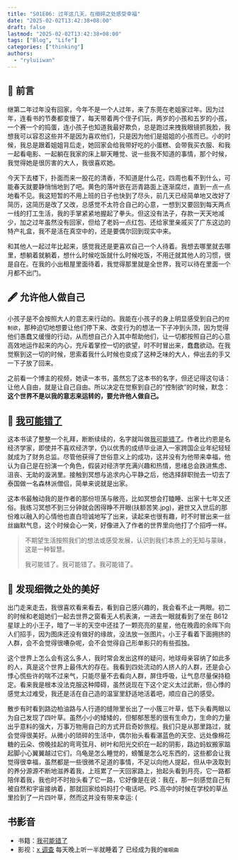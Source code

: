 ```yaml
---
title: "S01E06: 过年这几天，在细碎之处感受幸福"
date: "2025-02-02T13:42:38+08:00"
draft: false
lastmod: "2025-02-02T13:42:38+08:00"
tags: ["Blog", "Life"]
categories: ["thinking"]
authors:
  - "ryluiiwan"
---
```


## 👀 前言

继第二年过年没有回家，今年不是一个人过年，来了东莞在老姐家过年。因为过年，连看书的节奏都变慢了，每天带着两个侄子们玩，两岁的小孩和五岁的小孩，一个赛一个的捣蛋，连小孩子也知道我最好欺负，总是跑过来拽我眼镜抓我脸，我想我可以容忍这些并不是因为喜欢他们，只是因为他们是姐姐的小孩而已。小的时候，我总是跟着姐姐背后走，她回家会给我带好吃的小蛋糕、会带我买衣服、和我一起看电影、一起躺在我家的床上聊天睡觉、说一些我不知道的事情，那个时候，我觉得她是很厉害的大人，我很喜欢她。

今天下去楼下，扑面而来一股花的清香，不知道是什么花，四周也看不到什么，可能春天就要静悄悄地到了吧。黄色的落叶嵌在沥青路面上逐渐腐烂，直到一点一点地看不见。我这短暂的不用上班的日子也快到了尽头，前几天已经简单地又改好了简历，这简历是改了又改，总感觉不太符合自己的心意，一想到又要回到每天两点一线的打工生活，我的手掌紧紧地握起了拳头。但这没有法子，存款一天天地减少，加之过年虽然没有回家，但给了老妈一点红包、还给家里亲戚买了广东这边的特产礼盒，我不是活在真空中的，还是要偶尔回到现实中来。

和其他人一起过年比起来，感觉我还是更喜欢自己一个人待着。我想去哪里就去哪里，想躺着就躺着，想什么时候吃饭就什么时候吃饭，不用迁就其他人的习惯，很是自在。在我的小出租屋里面待着，我觉得那里就是全世界，我可以待在里面一个月都不出门。

## 🖋 允许他人做自己

小孩子是不会按照大人的意志来行动的。我能在小孩子的身上明显感受到自己的`控制欲`，那种迫切地想要让他们停下来、改变行为的想法一下子冲到头顶，因为觉得他们愚蠢又缓慢的行动，从而想自己介入其中帮助他们，让一切都按照自己的心意高效地运作起来的内心，充斥着掌控一切的欲望，时不时冒出来，蠢蠢欲动。在我觉察到这一切的时候，思索着我什么时候也变成了这种乏味的大人，伸出去的手又一下子放了回来。

之前看一个博主的视频，她读一本书，虽然忘了这本书的名字，但还记得这句话：让他人自由，就是让自己自由。所以决定在觉察到自己的“控制欲”的时候，默念：**这个世界不是以我的意志来运转的，要允许他人做自己。**

## 📗 [我可能错了](https://book.douban.com/subject/37021120/)

这本书读了整整一个礼拜，断断续续的，名字就叫做[我可能错了](https://book.douban.com/subject/37021120/)。作者比约恩是名经济学家，即使并不喜欢经济学，仍以优秀的成绩毕业进入一家跨国企业年纪轻轻就成为了财务总监。尽管他获得了世俗意义上的成功，这并没有为他带来幸福，他认为自己是在扮演一个角色，假装对经济学充满兴趣和热情，思绪总会跌进焦虑、沮丧、无助的漩涡里。接触到冥想与追求内心平静之后，他选择辞职抛去一切去了泰国做一名森林派僧侣，简单来说就是出家。

这本书最触动我的是作者的那份坦荡与敞亮，比如冥想会打瞌睡、出家十七年又还俗。我练习冥想不到三分钟就会困得睁不开眼(扶额苦笑.jpg)，避世又入世后的那份难以融入的心情他也直白坦诚地写了出来，读起来也很有趣，时不时冒出来一丝丝幽默气息，这个时候会心一笑，好像进入了作者的世界里向他打了个招呼一样。

> 不期望生活按照我们的想法或感受发展，认识到我们本质上的无知与蒙昧，这是一种智慧。
>
> 我可能错了。我可能错了。我可能错了。

## 🎨 发现细微之处的美好

出门走来走去，我很喜欢看来看去，看到自己感兴趣的，我会看不止一两眼。初二的时候和老姐她们一起去世界之窗看无人机表演，一进去一眼就看到了坐在 B612 星球上的小王子，暗了一半的天空中还挂了一颗亮亮的星星，他在晚霞的余晖下向人们招手，因为图床还没有做好的缘故，没法放一张图片。小王子看着下面拥挤的人群，会不会觉得很嘈杂呢，会不会觉得自己形单影只的有些孤独。

这个世界上怎么会有这么多人，我时常会发出这样的疑问，地球母亲容纳了如此多的人，真是这个世界上最伟大的存在。我看到四处流动的人挤人的人群，还是会心悸心慌些许的喘不过来气，只能尽量不去看向人群，屏住呼吸，让气息尽量保持稳定。看来我是根本没法克服这种障碍，虽然说现在下这个定义太过武断，但心悸的感觉太过难受，我还是活在自己造的温室里舒适地活着吧，顺应自己的感受。

散步有时看到路边柏油路与人行道的缝隙里长出了一小簇三叶草，低下头看两眼以为自己发现了四叶草。虽然小小的矮矮的，但郁郁葱葱的很有生命力，生命的力量出乎意料的强大，万事万物用自己的方式开启奇妙旅程。我们只是从那里路过，就会觉得很美好。从微小的琐碎的生活中，偶尔抬头看看湛蓝色的天空、远处像棉花糖的云朵、傍晚挂起的弯弯弦月、树叶和阳光交织在一起的阴影，路边蚂蚁搬家踮起脚小心翼翼越过它们，乌龟是怎么睡觉的，螃蟹是怎么吃东西的，这些都会让我觉得很幸福，虽然都是一些很微不足道的事情，不足以向他人提起，但从中汲取到的养分源源不断地滋养着我，上班累了一天回家路上，抬起头看到月亮，它一路都陪伴着我，我也时不时抬头看了它一路，它好像是在说：我在，那一刻感觉自己有被自然和宇宙接纳着，那就回家给妈妈打个电话吧。PS.高中的时候在学校的草丛里捡到了一片四叶草，然而这并没有带来幸运: (

## 书影音

- 书籍：[我可能错了](https://book.douban.com/subject/37021120/)
- 影视：[x 调查](https://space.bilibili.com/339233162) 每天晚上听一半就睡着了 已经成为我的`催眠曲`
